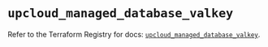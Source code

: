 # `upcloud_managed_database_valkey`

Refer to the Terraform Registry for docs: [`upcloud_managed_database_valkey`](https://registry.terraform.io/providers/upcloudltd/upcloud/5.29.0/docs/resources/managed_database_valkey).
